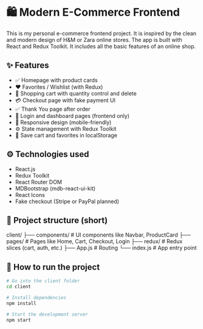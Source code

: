 # 🛍️ Modern E-Commerce Frontend

This is my personal e-commerce frontend project. It is inspired by the clean and modern design of H&M or Zara online stores. The app is built with React and Redux Toolkit. It includes all the basic features of an online shop.

## ✨ Features

- ✅ Homepage with product cards
- ❤️ Favorites / Wishlist (with Redux)
- 🛒 Shopping cart with quantity control and delete
- 💳 Checkout page with fake payment UI
- ✅ Thank You page after order
- 🔐 Login and dashboard pages (frontend only)
- 📱 Responsive design (mobile-friendly)
- ⚙️ State management with Redux Toolkit
- 💾 Save cart and favorites in localStorage

## ⚙️ Technologies used

- React.js
- Redux Toolkit
- React Router DOM
- MDBootstrap (mdb-react-ui-kit)
- React Icons
- Fake checkout (Stripe or PayPal planned)

## 📁 Project structure (short)

client/
├── components/ # UI components like Navbar, ProductCard
├── pages/ # Pages like Home, Cart, Checkout, Login
├── redux/ # Redux slices (cart, auth, etc.)
├── App.js # Routing
└── index.js # App entry point


## 🚀 How to run the project

```bash
# Go into the client folder
cd client

# Install dependencies
npm install

# Start the development server
npm start